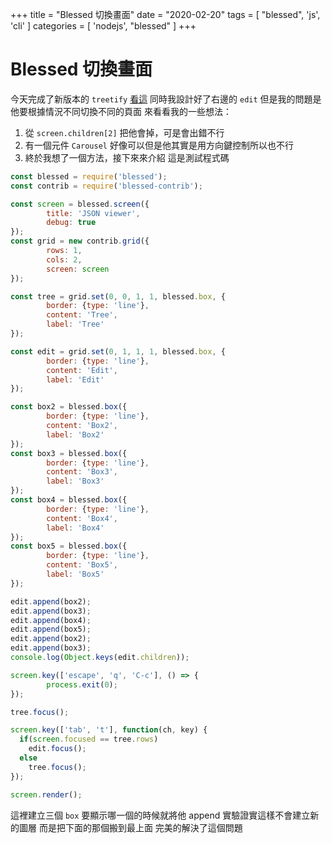 +++
title = "Blessed 切換畫面"
date = "2020-02-20"
tags = [ "blessed", 'js', 'cli' ]
categories = [ 'nodejs', "blessed" ]
+++

# Blessed 切換畫面
今天完成了新版本的 `treetify` [看這](/2020/02/18/blessed-contrib-tree/)
同時我設計好了右邊的 `edit`
但是我的問題是他要根據情況不同切換不同的頁面
來看看我的一些想法：
1. 從 `screen.children[2]` 把他會掉，可是會出錯不行
2. 有一個元件 `Carousel` 好像可以但是他其實是用方向鍵控制所以也不行
3. 終於我想了一個方法，接下來來介紹
這是測試程式碼
```js
const blessed = require('blessed');
const contrib = require('blessed-contrib');

const screen = blessed.screen({
        title: 'JSON viewer',
        debug: true 
});
const grid = new contrib.grid({
        rows: 1,
        cols: 2,
        screen: screen
});

const tree = grid.set(0, 0, 1, 1, blessed.box, {
        border: {type: 'line'},
        content: 'Tree',
        label: 'Tree'
});

const edit = grid.set(0, 1, 1, 1, blessed.box, {
        border: {type: 'line'},
        content: 'Edit',
        label: 'Edit'
});

const box2 = blessed.box({
        border: {type: 'line'},
        content: 'Box2',
        label: 'Box2'
});
const box3 = blessed.box({
        border: {type: 'line'},
        content: 'Box3',
        label: 'Box3'
});
const box4 = blessed.box({
        border: {type: 'line'},
        content: 'Box4',
        label: 'Box4'
});
const box5 = blessed.box({
        border: {type: 'line'},
        content: 'Box5',
        label: 'Box5'
});

edit.append(box2);
edit.append(box3);
edit.append(box4);
edit.append(box5);
edit.append(box2);
edit.append(box3);
console.log(Object.keys(edit.children));

screen.key(['escape', 'q', 'C-c'], () => {
        process.exit(0);
});

tree.focus();

screen.key(['tab', 't'], function(ch, key) {
  if(screen.focused == tree.rows)
    edit.focus();
  else
    tree.focus();
});

screen.render();
```

這裡建立三個 `box` 要顯示哪一個的時候就將他 append
實驗證實這樣不會建立新的圖層
而是把下面的那個搬到最上面
完美的解決了這個問題
